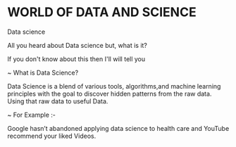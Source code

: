 # WORLD OF DATA AND SCIENCE

Data science 

  All you heard about Data science but, what is it? 


If you don't know about this then I'll will tell you


~ What is Data Science?

 Data Science is a blend of various tools, algorithms,and machine learning principles with the goal to 
discover hidden patterns from the raw data. Using that raw data to useful Data.

~ For Example :- 

Google hasn’t abandoned applying data science to
health care and  YouTube recommend  your liked Videos. 



